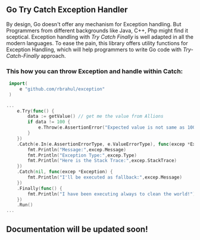 ## Go Try Catch Exception Handler
By design, Go doesn't offer any mechanism for Exception handling. But Programmers from different backgrounds like Java, C++, Php might find it sceptical. Exception handling with *Try Catch Finally* is well adapted in all the modern languages. To ease the pain, this library offers utility functions for Exception Handling, which will help programmers to write Go code with *Try-Catch-Finally* approach.

### This how you can throw Exception and handle within Catch:

```go
 import(
     e "github.com/rbrahul/exception"
 )

...
    e.Try(func() {
        data := getValue() // get me the value from Allions
        if data != 100 {
		    e.Throw(e.AssertionError("Expected value is not same as 100"))
        }
	})
    .Catch(e.In(e.AssertionErrorType, e.ValueErrorType), func(excep *Exception) {
        fmt.Println("Message:",excep.Message)
        fmt.Println("Exception Type:",excep.Type)
        fmt.Println("Here is the Stack Trace:",excep.StackTrace)
    })
    .Catch(nil, func(excep *Exception) {
        fmt.Println("I'll be executed as fallback:",excep.Message)
    })
    .Finally(func() {
		fmt.Println("I have been executing always to clean the world!")
	})
    .Run()
...
```

## Documentation will be updated soon!
